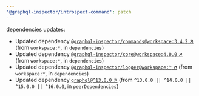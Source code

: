 ```yaml
---
'@graphql-inspector/introspect-command': patch
---
```

dependencies updates:
  - Updated dependency [`@graphql-inspector/commands@workspace:3.4.2`
    ↗︎](https://www.npmjs.com/package/@graphql-inspector/commands/v/3.4.2) (from `workspace:*`, in
    `dependencies`)
  - Updated dependency [`@graphql-inspector/core@workspace:4.0.0`
    ↗︎](https://www.npmjs.com/package/@graphql-inspector/core/v/4.0.0) (from `workspace:*`, in
    `dependencies`)
  - Updated dependency [`@graphql-inspector/logger@workspace:^`
    ↗︎](https://www.npmjs.com/package/@graphql-inspector/logger/v/workspace:^) (from `workspace:*`,
    in `dependencies`)
  - Updated dependency [`graphql@^13.0.0` ↗︎](https://www.npmjs.com/package/graphql/v/13.0.0) (from
    `^13.0.0 || ^14.0.0 || ^15.0.0 || ^16.0.0`, in `peerDependencies`)
